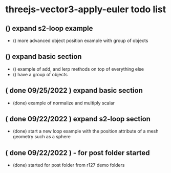 # threejs-vector3-apply-euler todo list

## () expand s2-loop example
* () more advanced object position example with group of objects

## () expand basic section
* () example of add, and lerp methods on top of everything else
* () have a group of objects

## ( done 09/25/2022 ) expand basic section
* (done) example of normalize and multiply scalar

## ( done 09/22/2022 ) expand s2-loop section
* (done) start a new loop example with the position attribute of a mesh geometry such as a sphere

## ( done 09/22/2022 ) - for post folder started
* (done) started for post folder from r127 demo folders

